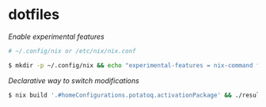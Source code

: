 # dotfiles


*Enable experimental features*
```sh
# ~/.config/nix or /etc/nix/nix.conf

$ mkdir -p ~/.config/nix && echo "experimental-features = nix-command flakes" >> $_/nix.conf
```

*Declarative way to switch modifications*
```sh
$ nix build '.#homeConfigurations.potatoq.activationPackage' && ./result/activate
```
